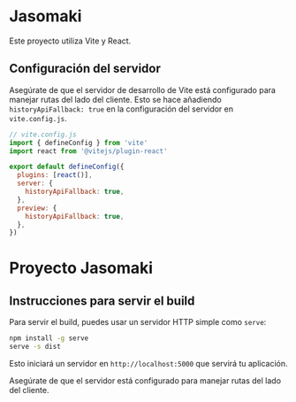 # Jasomaki

Este proyecto utiliza Vite y React.

## Configuración del servidor

Asegúrate de que el servidor de desarrollo de Vite está configurado para manejar rutas del lado del cliente. Esto se hace añadiendo `historyApiFallback: true` en la configuración del servidor en `vite.config.js`.

```javascript
// vite.config.js
import { defineConfig } from 'vite'
import react from '@vitejs/plugin-react'

export default defineConfig({
  plugins: [react()],
  server: {
    historyApiFallback: true,
  },
  preview: {
    historyApiFallback: true,
  },
})
```

# Proyecto Jasomaki

## Instrucciones para servir el build

Para servir el build, puedes usar un servidor HTTP simple como `serve`:

```bash
npm install -g serve
serve -s dist
```

Esto iniciará un servidor en `http://localhost:5000` que servirá tu aplicación.

Asegúrate de que el servidor está configurado para manejar rutas del lado del cliente.
